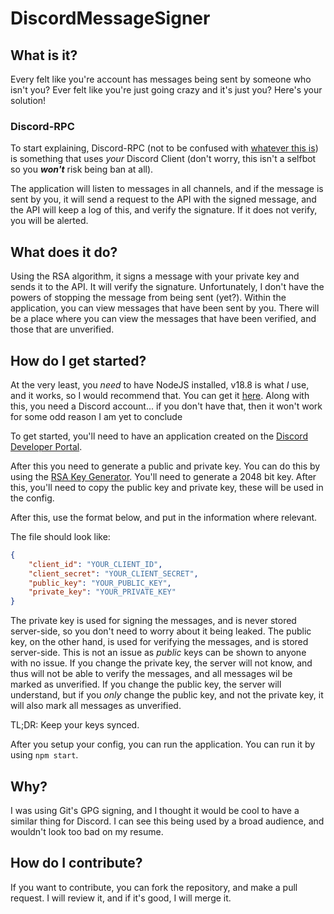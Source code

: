 # DiscordMessageSigner

## What is it?
Every felt like you're account has messages being sent by someone who isn't you? Ever felt like you're just going crazy and it's just you? Here's your solution!

### Discord-RPC
To start explaining, Discord-RPC (not to be confused with [whatever this is](https://github.com/Discord/Discord-RPC)) is something that uses *your* Discord Client (don't worry, this isn't a selfbot so you ***won't*** risk being ban at all).

The application will listen to messages in all channels, and if the message is sent by you, it will send a request to the API with the signed message, and the API will keep a log of this, and verify the signature. If it does not verify, you will be alerted.

## What does it do?
Using the RSA algorithm, it signs a message with your private key and sends it to the API. It will verify the signature. Unfortunately, I don't have the powers of stopping the message from being sent (yet?). Within the application, you can view messages that have been sent by you. There will be a place where you can view the messages that have been verified, and those that are unverified. 

## How do I get started?
At the very least, you *need* to have NodeJS installed, v18.8 is what *I* use, and it works, so I would recommend that. You can get it [here](https://nodejs.org/en/).
Along with this, you need a Discord account... if you don't have that, then it won't work for some odd reason I am yet to conclude

To get started, you'll need to have an application created on the [Discord Developer Portal](https://discord.com/developers/applications).

After this you need to generate a public and private key. You can do this by using the [RSA Key Generator](https://travistidwell.com/jsencrypt/demo/). You'll need to generate a 2048 bit key. After this, you'll need to copy the public key and private key, these will be used in the config.

After this, use the format below, and put in the information where relevant.

The file should look like:
```json
{
    "client_id": "YOUR_CLIENT_ID",
    "client_secret": "YOUR_CLIENT_SECRET",
    "public_key": "YOUR_PUBLIC_KEY",
    "private_key": "YOUR_PRIVATE_KEY"
}
```

The private key is used for signing the messages, and is never stored server-side, so you don't need to worry about it being leaked.
The public key, on the other hand, is used for verifying the messages, and is stored server-side. This is not an issue as *public* keys can be shown to anyone with no issue.
If you change the private key, the server will not know, and thus will not be able to verify the messages, and all messages wil be marked as unverified.
If you change the public key, the server will understand, but if you *only* change the public key, and not the private key, it will also mark all messages as unverified.

TL;DR: Keep your keys synced.

After you setup your config, you can run the application. You can run it by using `npm start`.

## Why?
I was using Git's GPG signing, and I thought it would be cool to have a similar thing for Discord. I can see this being used by a broad audience, and wouldn't look too bad on my resume.

## How do I contribute?
If you want to contribute, you can fork the repository, and make a pull request. I will review it, and if it's good, I will merge it.